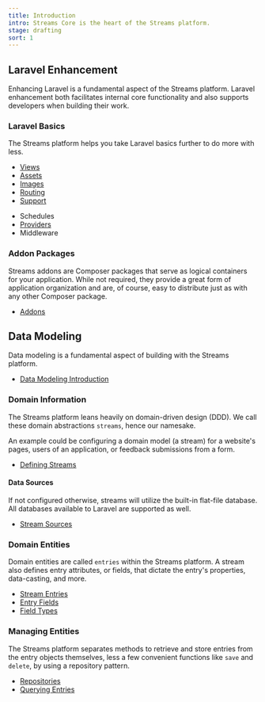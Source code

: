```yaml
---
title: Introduction
intro: Streams Core is the heart of the Streams platform.
stage: drafting
sort: 1
---
```


## Laravel Enhancement

Enhancing Laravel is a fundamental aspect of the Streams platform. Laravel enhancement both facilitates internal core functionality and also supports developers when building their work.

### Laravel Basics

The Streams platform helps you take Laravel basics further to do more with less. 

- [Views](core/views)
- [Assets](core/assets)
- [Images](core/images)
- [Routing](core/routing)
- [Support](core/support)
<!-- - Policies -->
<!-- - Events -->
- Schedules
- [Providers](core/providers)
- Middleware

### Addon Packages

Streams addons are Composer packages that serve as logical containers for your application. While not required, they provide a great form of application organization and are, of course, easy to distribute just as with any other Composer package.

- [Addons](core/addons)

## Data Modeling

Data modeling is a fundamental aspect of building with the Streams platform.

- [Data Modeling Introduction](core/introduction#data-modeling)

### Domain Information

The Streams platform leans heavily on domain-driven design (DDD). We call these domain abstractions `streams`, hence our namesake.

An example could be configuring a domain model (a stream) for a website's pages, users of an application, or feedback submissions from a form.

- [Defining Streams](/docs/core/streams#defining-streams)

#### Data Sources

If not configured otherwise, streams will utilize the built-in flat-file database. All databases available to Laravel are supported as well.

- [Stream Sources](/docs/core/sources)

### Domain Entities

Domain entities are called `entries` within the Streams platform. A stream also defines entry attributes, or fields, that dictate the entry's properties, data-casting, and more.

- [Stream Entries](/docs/core/entries)
- [Entry Fields](/docs/core/fields)
- [Field Types](/docs/core/fields#field-types)

### Managing Entities

The Streams platform separates methods to retrieve and store entries from the entry objects themselves, less a few convenient functions like `save` and `delete`, by using a repository pattern.

- [Repositories](/docs/core/repositories)
- [Querying Entries](/docs/core/querying)
